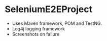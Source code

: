 # SeleniumE2EProject
- Uses Maven framework, POM and TestNG.
- Log4j logging framework
- Screenshots on failure
